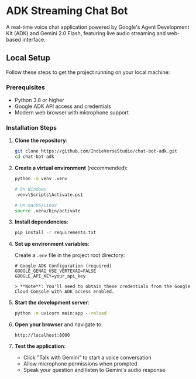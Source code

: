 # ADK Streaming Chat Bot

A real-time voice chat application powered by Google's Agent Development Kit (ADK) and Gemini 2.0 Flash, featuring live audio streaming and web-based interface.

## Local Setup

Follow these steps to get the project running on your local machine:

### Prerequisites

- Python 3.8 or higher
- Google ADK API access and credentials
- Modern web browser with microphone support

### Installation Steps

1. **Clone the repository**:

   ```bash
   git clone https://github.com/IndieVerseStudio/chat-bot-adk.git
   cd chat-bot-adk
   ```

2. **Create a virtual environment** (recommended):

   ```bash
   python -m venv .venv

   # On Windows
   .venv\Scripts\Activate.ps1

   # On macOS/Linux
   source .venv/bin/activate
   ```

3. **Install dependencies**:

   ```bash
   pip install -r requirements.txt
   ```

4. **Set up environment variables**:

   Create a `.env` file in the project root directory:

   ```env
   # Google ADK Configuration (required)
   GOOGLE_GENAI_USE_VERTEXAI=FALSE
   GOOGLE_API_KEY=your_api_key

   > **Note**: You'll need to obtain these credentials from the Google Cloud Console with ADK access enabled.

   ```

5. **Start the development server**:

   ```bash
   python -m uvicorn main:app --reload
   ```

6. **Open your browser** and navigate to:

   ```
   http://localhost:8000
   ```

7. **Test the application**:
   - Click "Talk with Gemini" to start a voice conversation
   - Allow microphone permissions when prompted
   - Speak your question and listen to Gemini's audio response
